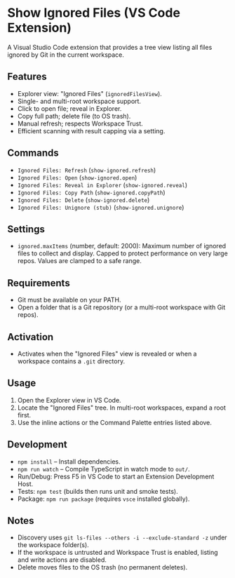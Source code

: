 # Show Ignored Files (VS Code Extension)

A Visual Studio Code extension that provides a tree view listing all files ignored by Git in the current workspace.

## Features

- Explorer view: "Ignored Files" (`ignoredFilesView`).
- Single- and multi-root workspace support.
- Click to open file; reveal in Explorer.
- Copy full path; delete file (to OS trash).
- Manual refresh; respects Workspace Trust.
- Efficient scanning with result capping via a setting.

## Commands

- `Ignored Files: Refresh` (`show-ignored.refresh`)
- `Ignored Files: Open` (`show-ignored.open`)
- `Ignored Files: Reveal in Explorer` (`show-ignored.reveal`)
- `Ignored Files: Copy Path` (`show-ignored.copyPath`)
- `Ignored Files: Delete` (`show-ignored.delete`)
- `Ignored Files: Unignore (stub)` (`show-ignored.unignore`)

## Settings

- `ignored.maxItems` (number, default: 2000): Maximum number of ignored files to collect and display. Capped to protect performance on very large repos. Values are clamped to a safe range.

## Requirements

- Git must be available on your PATH.
- Open a folder that is a Git repository (or a multi-root workspace with Git repos).

## Activation

- Activates when the "Ignored Files" view is revealed or when a workspace contains a `.git` directory.

## Usage

1. Open the Explorer view in VS Code.
2. Locate the "Ignored Files" tree. In multi-root workspaces, expand a root first.
3. Use the inline actions or the Command Palette entries listed above.

## Development

- `npm install` – Install dependencies.
- `npm run watch` – Compile TypeScript in watch mode to `out/`.
- Run/Debug: Press F5 in VS Code to start an Extension Development Host.
- Tests: `npm test` (builds then runs unit and smoke tests).
- Package: `npm run package` (requires `vsce` installed globally).

## Notes

- Discovery uses `git ls-files --others -i --exclude-standard -z` under the workspace folder(s).
- If the workspace is untrusted and Workspace Trust is enabled, listing and write actions are disabled.
- Delete moves files to the OS trash (no permanent deletes).
